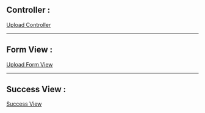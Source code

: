 ## Controller :

[Upload Controller](https://gist.github.com/849112)

***

## Form View :
[Upload Form View](https://gist.github.com/849114)


***

## Success View :
[Success View](https://gist.github.com/849115)